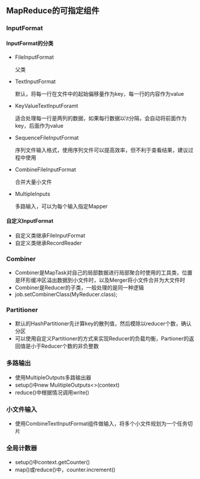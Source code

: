 ## **MapReduce的可指定组件**

### InputFormat

#### InputFormat的分类

- FileInputFormat

  父类

- TextInputFormat

  默认，将每一行在文件中的起始偏移量作为key，每一行的内容作为value

- KeyValueTextInputForamt

  适合处理每一行是两列的数据，如果每行数据以\t分隔，会自动将前面作为key，后面作为value

- SequenceFileInputFormat

  序列文件输入格式，使用序列文件可以提高效率，但不利于查看结果，建议过程中使用

- CombineFileInputFormat

  合并大量小文件

- MultipleInputs

  多路输入，可以为每个输入指定Mapper

#### 自定义InputFormat

- 自定义类继承FileInputFormat
- 自定义类继承RecordReader

### Combiner

- Combiner是MapTask对自己的局部数据进行局部聚合时使用的工具类，位置是环形缓冲区溢出数据到小文件时，以及Merger将小文件合并为大文件时
- Combiner是Reducer的子类，一般处理的是同一种逻辑
- job.setCombinerClass(MyReducer.class);

### Partitioner

- 默认的HashPartitioner先计算key的散列值，然后模除以reducer个数，确认分区
- 可以使用自定义Partitioner的方式来实现Reducer的负载均衡，Partioner的返回值是小于Reducer个数的非负整数

### 多路输出

- 使用MultipleOutputs多路输出器
- setup()中new MulitipleOutputs<>(context)
- reduce()中根据情况调用write()

### 小文件输入

- 使用CombineTextInputFormat组件做输入，将多个小文件规划为一个任务切片

### 全局计数器

- setup()中context.getCounter()
- map()或reduce()中，counter.increment()